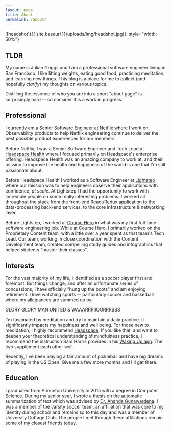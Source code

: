 ```yaml
---
layout: page
title: About
permalink: /about/
---
```

![headshot]({{ site.baseurl }}/uploads/img/headshot.jpg){: style="width: 50%"}

## TLDR
My name is Julian Griggs and I am a professional software engineer living in San Francisco. I like lifting weights, eating good food, practicing meditation, and learning new things. This blog is a place for me to collect (and hopefully _clarify_) my thoughts on various topics.

Distilling the essence of who you are into a short "about page" is surprisingly hard -- so consider this a work in progress.

## Professional
I currently am a Senior Software Engineer at [Netflix](https://www.netflix.com/) where I work on Observability products to help Netflix engineering continue to deliver the best possible product experiences for our members.

Before Netflix, I was a Senior Software Engineer and Tech Lead at [Headspace Health](https://www.headspacehealth.com/) where I focused primarily on Headspace's enterprise offering. Headspace Health was an amazing company to work at, and their mission to improve the health and happiness of the world is one that I'm still passionate about.

Before Headspace Health I worked as a Software Engineer at [Lightstep](https://lightstep.com/) where our mission was to help engineers observe their applications with confidence, _at scale_. At Lightstep I had the opportunity to work with incredible people on some really interesting problems. I worked all throughout the stack from the front-end React/Redux application to the data-processing back-end services, to the core infrastructure & networking layer. 

Before Lightstep, I worked at [Course Hero](https://www.coursehero.com/) in what was my first full-time software engineering job. While at Course Hero, I primarily worked on the Proprietary Content team, with a little over a year spent as that team's Tech Lead. Our team, working in close coordination with the Content Development team, created compelling study guides and infographics that helped students "master their classes".

## Interests
For the vast majority of my life, I identified as a soccer player first and foremost. But things change, and after an unfortunate series of concussions, I have officially "hung up the boots" and am enjoying retirement. I love watching sports -- particularly soccer and basketball where my allegiances are summed up by:

GLORY GLORY MAN UNITED & WAAARRRIIOORRRSSS

I'm fascinated by meditation and try to maintain a daily practice. It significantly impacts my happiness and well being. For those new to medidation, I highly recommend [Headspace](https://www.headspace.com/). If you like that, and want to deepen your theoretical understanding of mindfulness practice, I recommend the instruction Sam Harris provides in his [Waking Up app](https://wakingup.com/). The two supplement each other well.

Recently, I've been playing a fair amount of pickleball and have big dreams of playing in the US Open. Give me a few more months and I'll get there.

## Education
I graduated from Princeton University in 2015 with a degree in Computer Science. During my senior year, I wrote a [thesis](/uploads/pdf/thesis.pdf) on the automatic summarization of text which was advised by [Dr. Ananda Gunawardena](https://www.cs.princeton.edu/~guna/).
I was a member of the varsity soccer team, an affiliation that was core to my identity during school and remains so to this day and was a member of University Cottage Club. The people I met through these affiliations remain some of my closest friends today.

